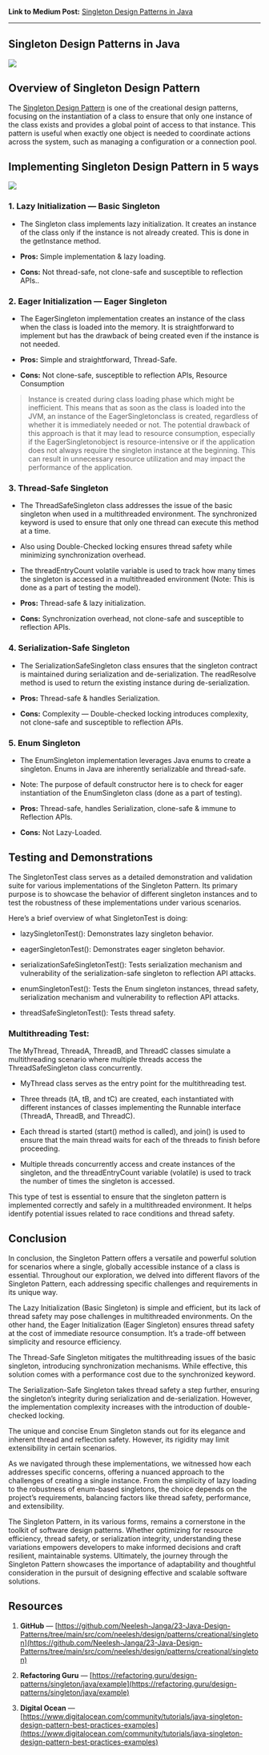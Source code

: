 **Link to Medium Post:** <a href = "https://medium.com/@Neelesh-Janga/f3d1abe6fe8d">Singleton Design Patterns in Java</a>
<hr>


## Singleton Design Patterns in Java

![](https://cdn-images-1.medium.com/max/3840/1*AVa2JxCBjM_RuBCD0gZgwg.png)

## Overview of Singleton Design Pattern

The [Singleton Design Pattern](https://en.wikipedia.org/wiki/Singleton_pattern) is one of the creational design patterns, focusing on the instantiation of a class to ensure that only one instance of the class exists and provides a global point of access to that instance. This pattern is useful when exactly one object is needed to coordinate actions across the system, such as managing a configuration or a connection pool.

## Implementing Singleton Design Pattern in 5 ways

![](https://cdn-images-1.medium.com/max/3180/1*aKtgKaGyl4sDrzOosFGblQ.png)

### 1. Lazy Initialization — Basic Singleton

* The Singleton class implements lazy initialization. It creates an instance of the class only if the instance is not already created. This is done in the getInstance method.

* **Pros:** Simple implementation & lazy loading.

* **Cons:** Not thread-safe, not clone-safe and susceptible to reflection APIs..

### 2. Eager Initialization — Eager Singleton

* The EagerSingleton implementation creates an instance of the class when the class is loaded into the memory. It is straightforward to implement but has the drawback of being created even if the instance is not needed.

* **Pros:** Simple and straightforward, Thread-Safe.

* **Cons:** Not clone-safe, susceptible to reflection APIs, Resource Consumption
>  Instance is created during class loading phase which might be inefficient. This means that as soon as the class is loaded into the JVM, an instance of the EagerSingletonclass is created, regardless of whether it is immediately needed or not. The potential drawback of this approach is that it may lead to resource consumption, especially if the EagerSingletonobject is resource-intensive or if the application does not always require the singleton instance at the beginning. This can result in unnecessary resource utilization and may impact the performance of the application.

### 3. Thread-Safe Singleton

* The ThreadSafeSingleton class addresses the issue of the basic singleton when used in a multithreaded environment. The synchronized keyword is used to ensure that only one thread can execute this method at a time.

* Also using Double-Checked locking ensures thread safety while minimizing synchronization overhead.

* The threadEntryCount volatile variable is used to track how many times the singleton is accessed in a multithreaded environment (Note: This is done as a part of testing the model).

* **Pros:** Thread-safe & lazy initialization.

* **Cons:** Synchronization overhead, not clone-safe and susceptible to reflection APIs.

### 4. Serialization-Safe Singleton

* The SerializationSafeSingleton class ensures that the singleton contract is maintained during serialization and de-serialization. The readResolve method is used to return the existing instance during de-serialization.

* **Pros:** Thread-safe & handles Serialization.

* **Cons:** Complexity — Double-checked locking introduces complexity, not clone-safe and susceptible to reflection APIs.

### 5. Enum Singleton

* The EnumSingleton implementation leverages Java enums to create a singleton. Enums in Java are inherently serializable and thread-safe.

* Note: The purpose of default constructor here is to check for eager instantiation of the EnumSingleton class (done as a part of testing).

* **Pros:** Thread-safe, handles Serialization, clone-safe & immune to Reflection APIs.

* **Cons:** Not Lazy-Loaded.

## Testing and Demonstrations

The SingletonTest class serves as a detailed demonstration and validation suite for various implementations of the Singleton Pattern. Its primary purpose is to showcase the behavior of different singleton instances and to test the robustness of these implementations under various scenarios.

Here’s a brief overview of what SingletonTest is doing:

* lazySingletonTest(): Demonstrates lazy singleton behavior.

* eagerSingletonTest(): Demonstrates eager singleton behavior.

* serializationSafeSingletonTest(): Tests serialization mechanism and vulnerability of the serialization-safe singleton to reflection API attacks.

* enumSingletonTest(): Tests the Enum singleton instances, thread safety, serialization mechanism and vulnerability to reflection API attacks.

* threadSafeSingletonTest(): Tests thread safety.

### Multithreading Test:

The MyThread, ThreadA, ThreadB, and ThreadC classes simulate a multithreading scenario where multiple threads access the ThreadSafeSingleton class concurrently.

* MyThread class serves as the entry point for the multithreading test.

* Three threads (tA, tB, and tC) are created, each instantiated with different instances of classes implementing the Runnable interface (ThreadA, ThreadB, and ThreadC).

* Each thread is started (start() method is called), and join() is used to ensure that the main thread waits for each of the threads to finish before proceeding.

* Multiple threads concurrently access and create instances of the singleton, and the threadEntryCount variable (volatile) is used to track the number of times the singleton is accessed.

This type of test is essential to ensure that the singleton pattern is implemented correctly and safely in a multithreaded environment. It helps identify potential issues related to race conditions and thread safety.

## Conclusion

In conclusion, the Singleton Pattern offers a versatile and powerful solution for scenarios where a single, globally accessible instance of a class is essential. Throughout our exploration, we delved into different flavors of the Singleton Pattern, each addressing specific challenges and requirements in its unique way.

The Lazy Initialization (Basic Singleton) is simple and efficient, but its lack of thread safety may pose challenges in multithreaded environments. On the other hand, the Eager Initialization (Eager Singleton) ensures thread safety at the cost of immediate resource consumption. It’s a trade-off between simplicity and resource efficiency.

The Thread-Safe Singleton mitigates the multithreading issues of the basic singleton, introducing synchronization mechanisms. While effective, this solution comes with a performance cost due to the synchronized keyword.

The Serialization-Safe Singleton takes thread safety a step further, ensuring the singleton’s integrity during serialization and de-serialization. However, the implementation complexity increases with the introduction of double-checked locking.

The unique and concise Enum Singleton stands out for its elegance and inherent thread and reflection safety. However, its rigidity may limit extensibility in certain scenarios.

As we navigated through these implementations, we witnessed how each addresses specific concerns, offering a nuanced approach to the challenges of creating a single instance. From the simplicity of lazy loading to the robustness of enum-based singletons, the choice depends on the project’s requirements, balancing factors like thread safety, performance, and extensibility.

The Singleton Pattern, in its various forms, remains a cornerstone in the toolkit of software design patterns. Whether optimizing for resource efficiency, thread safety, or serialization integrity, understanding these variations empowers developers to make informed decisions and craft resilient, maintainable systems. Ultimately, the journey through the Singleton Pattern showcases the importance of adaptability and thoughtful consideration in the pursuit of designing effective and scalable software solutions.

## Resources

1. **GitHub** — [https://github.com/Neelesh-Janga/23-Java-Design-Patterns/tree/main/src/com/neelesh/design/patterns/creational/singleton](https://github.com/Neelesh-Janga/23-Java-Design-Patterns/tree/main/src/com/neelesh/design/patterns/creational/singleton)

2. **Refactoring Guru** — [https://refactoring.guru/design-patterns/singleton/java/example](https://refactoring.guru/design-patterns/singleton/java/example)

3. **Digital Ocean** — [https://www.digitalocean.com/community/tutorials/java-singleton-design-pattern-best-practices-examples](https://www.digitalocean.com/community/tutorials/java-singleton-design-pattern-best-practices-examples)
